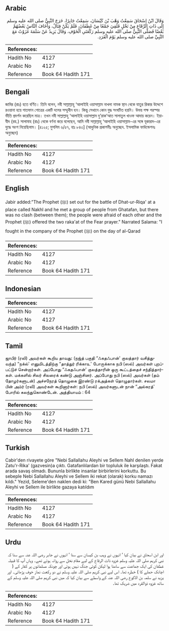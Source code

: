 ## Arabic


<div dir="rtl" lang="ar" style={{fontSize:'larger',backgroundColor:'#f8f9fa',padding:20}}>
وَقَالَ ابْنُ إِسْحَاقَ سَمِعْتُ وَهْبَ بْنَ كَيْسَانَ، سَمِعْتُ جَابِرًا، خَرَجَ النَّبِيُّ صلى الله عليه وسلم إِلَى ذَاتِ الرِّقَاعِ مِنْ نَخْلٍ فَلَقِيَ جَمْعًا مِنْ غَطَفَانَ، فَلَمْ يَكُنْ قِتَالٌ، وَأَخَافَ النَّاسُ بَعْضُهُمْ بَعْضًا فَصَلَّى النَّبِيُّ صلى الله عليه وسلم رَكْعَتَىِ الْخَوْفِ‏.‏ وَقَالَ يَزِيدُ عَنْ سَلَمَةَ غَزَوْتُ مَعَ النَّبِيِّ صلى الله عليه وسلم يَوْمَ الْقَرَدِ‏.‏
</div>
<div style={{backgroundColor:'#f8f9fa',padding:20, marginBottom: 10}}><table> <thead> <tr> <th>References:</th> <th></th> </tr> </thead> <tbody><tr><td>Hadith No</td><td>4127</td></tr><tr><td>Arabic No</td><td>4127</td></tr><tr><td>Reference</td><td>Book 64 Hadith 171</td></tr></tbody></table></div>

## Bengali


<div dir="ltr" lang="bn" style={{fontSize:'larger',backgroundColor:'#f8f9fa',padding:20}}>
জাবির (রাঃ) হতে বর্ণিত। তিনি বলেন, নবী সাল্লাল্লাহু ‘আলাইহি ওয়াসাল্লাম নাখলা নামক স্থান থেকে যাতুর রিকার উদ্দেশে রওয়ানা হয়ে গাতফান গোত্রের একটি দলের সম্মুখীন হন। কিন্তু সেখানে কোন যুদ্ধ সংঘটিত হয়নি। উভয় পক্ষ পরস্পর ভীতি প্রদর্শন করেছিল মাত্র। তখন নবী সাল্লাল্লাহু ‘আলাইহি ওয়াসাল্লাম দু’রাক‘আত সালাতুল খাওফ আদায় করেন। ইয়াযীদ (রহ.) সালামাহ (রাঃ) থেকে বর্ণনা করে বলেছেন, আমি নবী সাল্লাল্লাহু ‘আলাইহি ওয়াসাল্লাম-এর সঙ্গে যূকারাদ-এর যুদ্ধে অংশ নিয়েছিলাম। [৪১২৫; মুসলিম ৬/৫৭, হাঃ ৮৪৩] (আধুনিক প্রকাশনীঃ অনুচ্ছেদ. ইসলামিক ফাউন্ডেশনঃ অনুচ্ছেদ)
</div>
<div style={{backgroundColor:'#f8f9fa',padding:20, marginBottom: 10}}><table> <thead> <tr> <th>References:</th> <th></th> </tr> </thead> <tbody><tr><td>Hadith No</td><td>4127</td></tr><tr><td>Arabic No</td><td>4127</td></tr><tr><td>Reference</td><td>Book 64 Hadith 171</td></tr></tbody></table></div>

## English


<div dir="ltr" lang="en" style={{fontSize:'larger',backgroundColor:'#f8f9fa',padding:20}}>
Jabir added:"The Prophet (ﷺ) set out for the battle of Dhat-ur-Riqa' at a place called Nakhl and he met a group of people from Ghatafan, but there was no clash (between them); the people were afraid of each other and the Prophet (ﷺ) offered the two raka'at of the Fear prayer." Narrated Salama: "I fought in the company of the Prophet (ﷺ) on the day of al-Qarad
</div>
<div style={{backgroundColor:'#f8f9fa',padding:20, marginBottom: 10}}><table> <thead> <tr> <th>References:</th> <th></th> </tr> </thead> <tbody><tr><td>Hadith No</td><td>4127</td></tr><tr><td>Arabic No</td><td>4127</td></tr><tr><td>Reference</td><td>Book 64 Hadith 171</td></tr></tbody></table></div>

## Indonesian


<div dir="ltr" lang="id" style={{fontSize:'larger',backgroundColor:'#f8f9fa',padding:20}}>

</div>
<div style={{backgroundColor:'#f8f9fa',padding:20, marginBottom: 10}}><table> <thead> <tr> <th>References:</th> <th></th> </tr> </thead> <tbody><tr><td>Hadith No</td><td>4127</td></tr><tr><td>Arabic No</td><td>4127</td></tr><tr><td>Reference</td><td>Book 64 Hadith 171</td></tr></tbody></table></div>

## Tamil


<div dir="ltr" lang="ta" style={{fontSize:'larger',backgroundColor:'#f8f9fa',padding:20}}>
ஜாபிர் (ரலி) அவர்கள் கூறிய தாவது: (நஜ்த் பகுதி “ஃகதஃபான்' குலத்தார் வசித்துவந்த) “நக்ல்' எனுமிடத்திற்கு “தாத்துர் ரிக்காஉ' போருக்காக நபி (ஸல்) அவர்கள் புறப்பட்டுச் சென்றார்கள். அப்போது “ஃகதஃபான்' குலத்தாரின் ஒரு கூட்டத்தைச் சந்தித்தார்கள். மக்களில் சிலர் சிலரைக் கண்டு அஞ்சினர். அப்போது நபி (ஸல்) அவர்கள் (தம் தோழர்களுடன்) அச்சநேரத் தொழுகை இரண்டு ரக்அத்கள் தொழுதார்கள். சலமா பின் அம்ர் (ரலி) அவர்கள் கூறினார்கள்: நபி (ஸல்) அவர்களுடன் நான் “அல்கரத்' போரில் கலந்துகொண்டேன். அத்தியாயம் : 64
</div>
<div style={{backgroundColor:'#f8f9fa',padding:20, marginBottom: 10}}><table> <thead> <tr> <th>References:</th> <th></th> </tr> </thead> <tbody><tr><td>Hadith No</td><td>4127</td></tr><tr><td>Arabic No</td><td>4127</td></tr><tr><td>Reference</td><td>Book 64 Hadith 171</td></tr></tbody></table></div>

## Turkish


<div dir="ltr" lang="tr" style={{fontSize:'larger',backgroundColor:'#f8f9fa',padding:20}}>
Cabir'den rivayete göre "Nebi Sallallahu Aleyhi ve Sellem Nahl denilen yerde Zatu'r-Rika' (gazvesin)a çıktı. Gatafanlılardan bir topluluk ile karşılaştı. Fakat arada savaş olmadı. Bununla birlikte insanlar birbirlerini korkuttu. Bu sebeple Nebi Sallallahu Aleyhi ve Sellem iki rekat (olarak) korku namazı kıldı." Yezid, Seleme'den naklen dedi ki: "Ben Kared günü Nebi Sallallahu Aleyhi ve Sellem ile birlikte gazaya katıldım
</div>
<div style={{backgroundColor:'#f8f9fa',padding:20, marginBottom: 10}}><table> <thead> <tr> <th>References:</th> <th></th> </tr> </thead> <tbody><tr><td>Hadith No</td><td>4127</td></tr><tr><td>Arabic No</td><td>4127</td></tr><tr><td>Reference</td><td>Book 64 Hadith 171</td></tr></tbody></table></div>

## Urdu


<div dir="rtl" lang="ur" style={{fontSize:'larger',backgroundColor:'#f8f9fa',padding:20}}>
اور ابن اسحاق نے بیان کیا ‘ انہوں نے وہب بن کیسان سے سنا ‘ انہوں نے جابر رضی اللہ عنہ سے سنا کہ نبی کریم صلی اللہ علیہ وسلم غزوہ ذات الرقاع کے لیے مقام نخل سے روانہ ہوئے تھے۔ وہاں آپ کا قبیلہ غطفان کی ایک جماعت سے سامنا ہوا لیکن کوئی جنگ نہیں ہوئی اور چونکہ مسلمانوں پر کفار کے ( اچانک حملے کا ) خطرہ تھا۔ اس لیے نبی کریم صلی اللہ علیہ وسلم نے دو رکعت نماز خوف پڑھائی۔ اور یزید نے سلمہ بن الاکوع رضی اللہ عنہ کے واسطے سے بیان کیا کہ میں نبی کریم صلی اللہ علیہ وسلم کے ساتھ غزوہ ذوالقرد میں شریک تھا۔
</div>
<div style={{backgroundColor:'#f8f9fa',padding:20, marginBottom: 10}}><table> <thead> <tr> <th>References:</th> <th></th> </tr> </thead> <tbody><tr><td>Hadith No</td><td>4127</td></tr><tr><td>Arabic No</td><td>4127</td></tr><tr><td>Reference</td><td>Book 64 Hadith 171</td></tr></tbody></table></div>